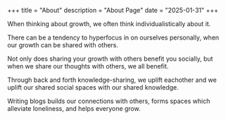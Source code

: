 +++
title = "About"
description = "About Page"
date = "2025-01-31"
+++

When thinking about growth, we often think individualistically about it.

There can be a tendency to hyperfocus in on ourselves personally, when our growth can be shared with others.

Not only does sharing your growth with others benefit you socially, but when we share our thoughts with others, we all benefit.

Through back and forth knowledge-sharing, we uplift eachother and we uplift our shared social spaces with our shared knowledge.

Writing blogs builds our connections with others, forms spaces which alleviate loneliness, and helps everyone grow.
